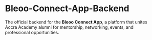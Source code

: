 # Bleoo-Connect-App-Backend
The official backend for the **Bleoo Connect App**, a platform that unites Accra Academy alumni for mentorship, networking, events, and professional opportunities.
